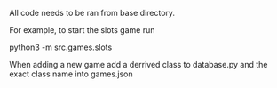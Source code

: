 All code needs to be ran from base directory.

For example, to start the slots game run

python3 -m src.games.slots

When adding a new game add a derrived class to database.py and the exact class name into games.json